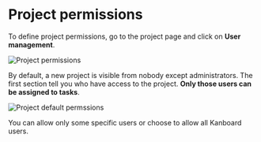 Project permissions
===================

To define project permissions, go to the project page and click on **User management**.

![Project permissions](http://kanboard.net/screenshots/documentation/project-permissions.png)

By default, a new project is visible from nobody except administrators.
The first section tell you who have access to the project.
**Only those users can be assigned to tasks**.

![Project default permssions](http://kanboard.net/screenshots/documentation/project-nobody-allowed.png)

You can allow only some specific users or choose to allow all Kanboard users.
